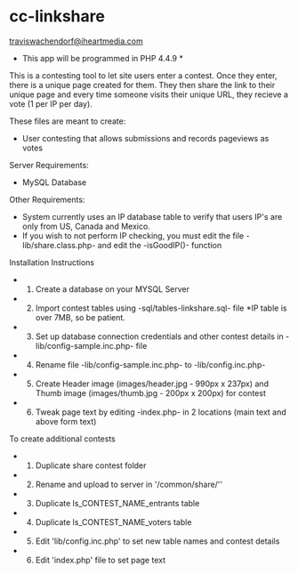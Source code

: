 cc-linkshare
======================
traviswachendorf@iheartmedia.com

* This app will be programmed in PHP 4.4.9 *

This is a contesting tool to let site users enter a contest. Once they enter, there is a unique page created for them. They then share the link to their unique page and every time someone visits their unique URL, they recieve a vote (1 per IP per day).

These files are meant to create:
- User contesting that allows submissions and records pageviews as votes


Server Requirements:
- MySQL Database

Other Requirements:
- System currently uses an IP database table to verify that users IP's are only from US, Canada and Mexico.
- If you wish to not perform IP checking, you must edit the file -lib/share.class.php- and edit the -isGoodIP()- function

Installation Instructions
- 1. Create a database on your MYSQL Server
- 2. Import contest tables using -sql/tables-linkshare.sql- file *IP table is over 7MB, so be patient.
- 3. Set up database connection credentials and other contest details in -lib/config-sample.inc.php- file
- 4. Rename file -lib/config-sample.inc.php- to -lib/config.inc.php-
- 5. Create Header image (images/header.jpg - 990px x 237px) and Thumb image (images/thumb.jpg - 200px x 200px) for contest
- 6. Tweak page text by editing -index.php- in 2 locations (main text and above form text)

To create additional contests
- 1. Duplicate share contest folder
- 2. Rename and upload to server in '/common/share/''
- 3. Duplicate ls_CONTEST_NAME_entrants table
- 4. Duplicate ls_CONTEST_NAME_voters table
- 5. Edit 'lib/config.inc.php' to set new table names and contest details
- 6. Edit 'index.php' file to set page text


